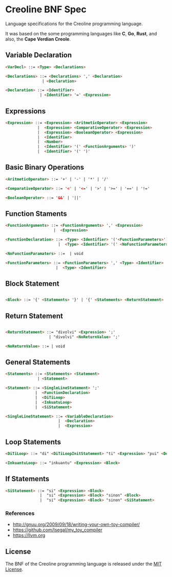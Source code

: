 # Creoline BNF Spec

Language specifications for the Creoline programming language.

It was based on the some programming languages like **C**, **Go**, **Rust**, and also, the **Cape Verdian Creole**.

## Variable Declaration

```html
<VarDecl> ::= <Type> <Declarations>

<Declarations> ::= <Declarations> ',' <Declaration>
                | <Declaration>

<Declaration> ::= <Identifier>
               | <Identifier> '=' <Expression>
```

## Expressions

```html
<Expression> ::= <Expression> <AritmeticOperator> <Expression>
              |  <Expression> <ComparativeOperator> <Expression>
              |  <Expression> <BooleanOperator> <Expression>
              |  <Identifier>
              |  <Number>
              |  <Identifier> '(' <FunctionArguments> ')'
              |  <Identifier> '(' ')'
```

## Basic Binary Operations
```html
<AritmeticOperator> ::= '+' | '-' | '*' | '/'

<ComparativeOperator> ::= '<' | '<=' | '>' | '>=' | '==' | '!='

<BooleanOperator> ::= '&&' | '||' 
```

## Function Staments

```html
<FunctionArguments> ::= <FunctionArguments> ',' <Expression>
                     |  <Expression>

<FunctionDeclaration> ::= <Type> <Identifier> '('<FunctionParameters>')' <Block>
                       |  <Type> <Identifier> '(' <NoFunctionParameters> ')' <Block>

<NoFunctionParamaters> ::=  | void

<FunctionParameters> ::= <FunctionParameters> ',' <Type> <Identifier>
                      |  <Type> <Identifier> 
```

## Block Statement
```html

<Block> ::= '{' <Statements> '}' | '{' <Statements> <ReturnStatement> '}'

```

## Return Statement

```html

<ReturnStatement> ::= "divolvi" <Expression> ';'
                   | "divolvi" <NoReturnValue> ';'

<NoReturnValue> ::= | void

```

## General Statements

```html
<Statements> ::= <Statements> <Statement>
              | <Statement>

<Statement> ::= <SingleLineStatement> ';'
             |  <FunctionDeclaration>
             |  <DiTiLoop>
             |  <InkuatuLoop>
             |  <SiStatement>

<SingleLineStatement> ::= <VariableDeclaration>
                       |  <Declaration>
                       |  <Expression>

```

## Loop Statements

```html
<DiTiLoop> ::= "di" <DiTiLoopInitStatement> "ti" <Expression> "pui" <Declaration> <Block>

<InkuantuLoop> ::= "inkuantu" <Expression> <Block>
```

## If Statements

```html
<SiStatement> ::= "si" <Expression> <Block>
               |  "si" <Expression> <Block> "sinon" <Block>
               |  "si" <Expression> <Block> "sinon" <SiStatement>
```

### References

* http://gnuu.org/2009/09/18/writing-your-own-toy-compiler/
* https://github.com/lsegal/my_toy_compiler
* https://llvm.org

## License

The BNF of the Creoline programming language is released under the [MIT License](LICENSE).